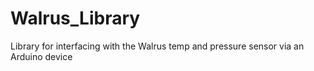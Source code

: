 # Walrus_Library
Library for interfacing with the Walrus temp and pressure sensor via an Arduino device 
